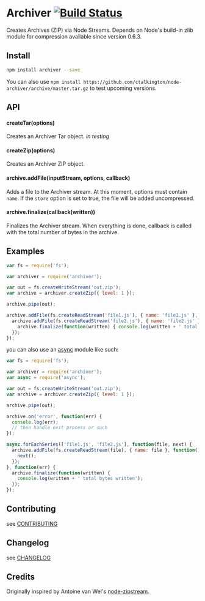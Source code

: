 # Archiver [![Build Status](https://secure.travis-ci.org/ctalkington/node-archiver.png?branch=master)](http://travis-ci.org/ctalkington/node-archiver)

Creates Archives (ZIP) via Node Streams. Depends on Node's build-in zlib module for compression available since version 0.6.3.

## Install

```bash
npm install archiver --save
```

You can also use `npm install https://github.com/ctalkington/node-archiver/archive/master.tar.gz` to test upcoming versions.

## API

#### createTar(options)

Creates an Archiver Tar object. *in testing*

#### createZip(options)

Creates an Archiver ZIP object.

#### archive.addFile(inputStream, options, callback)

Adds a file to the Archiver stream. At this moment, options must contain `name`. If the `store` option is set to true, the file will be added uncompressed.

#### archive.finalize(callback(written))

Finalizes the Archiver stream. When everything is done, callback is called with the total number of bytes in the archive.

## Examples
```js
var fs = require('fs');

var archiver = require('archiver');

var out = fs.createWriteStream('out.zip');
var archive = archiver.createZip({ level: 1 });

archive.pipe(out);

archive.addFile(fs.createReadStream('file1.js'), { name: 'file1.js' }, function() {
  archive.addFile(fs.createReadStream('file2.js'), { name: 'file2.js' }, function() {
    archive.finalize(function(written) { console.log(written + ' total bytes written'); });
  });
});
```
you can also use an [async](https://github.com/caolan/async) module like such:

```js
var fs = require('fs');

var archiver = require('archiver');
var async = require('async');

var out = fs.createWriteStream('out.zip');
var archive = archiver.createZip({ level: 1 });

archive.pipe(out);

archive.on('error', function(err) {
  console.log(err);
  // then handle exit process or such
});

async.forEachSeries(['file1.js', 'file2.js'], function(file, next) {
  archive.addFile(fs.createReadStream(file), { name: file }, function() {
    next();
  });
}, function(err) {
  archive.finalize(function(written) {
    console.log(written + ' total bytes written');
  });
});
```

## Contributing

see [CONTRIBUTING](https://github.com/ctalkington/node-archiver/blob/master/CONTRIBUTING.md)

## Changelog

see [CHANGELOG](https://github.com/ctalkington/node-archiver/blob/master/CHANGELOG)

## Credits
Originally inspired by Antoine van Wel's [node-zipstream](https://github.com/wellawaretech/node-zipstream).